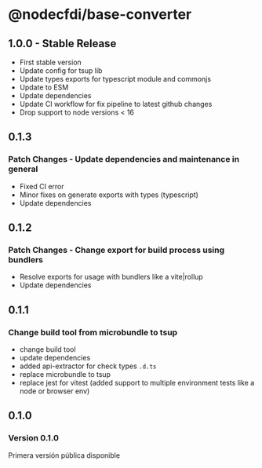 # @nodecfdi/base-converter

## 1.0.0 - Stable Release

- First stable version
- Update config for tsup lib
- Update types exports for typescript module and commonjs
- Update to ESM
- Update dependencies
- Update CI workflow for fix pipeline to latest github changes
- Drop support to node versions < 16

## 0.1.3

### Patch Changes - Update dependencies and maintenance in general

- Fixed CI error
- Minor fixes on generate exports with types (typescript)
- Update dependencies

## 0.1.2

### Patch Changes - Change export for build process using bundlers

- Resolve exports for usage with bundlers like a vite|rollup
- Update dependencies

## 0.1.1

### Change build tool from microbundle to tsup

- change build tool
- update dependencies
- added api-extractor for check types `.d.ts`
- replace microbundle to tsup
- replace jest for vitest (added support to multiple environment tests like a node or browser env)

## 0.1.0

### Version 0.1.0

Primera versión pública disponible
